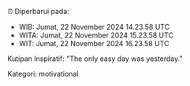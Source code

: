 ⏰ Diperbarui pada:
- WIB: Jumat, 22 November 2024 14.23.58 UTC
- WITA: Jumat, 22 November 2024 15.23.58 UTC
- WIT: Jumat, 22 November 2024 16.23.58 UTC

Kutipan Inspiratif:
"The only easy day was yesterday."


Kategori: motivational

